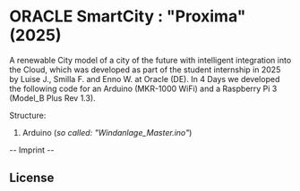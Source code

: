 # ORACLE SmartCity : "Proxima" (2025)

A renewable City model of a city of the future with intelligent integration into the Cloud, which was developed as part of the student internship in 2025 by Luise J., Smilla F. and Enno W. at Oracle (DE). In 4 Days we developed the following code for an Arduino (MKR-1000 WiFi) and a Raspberry Pi 3 (Model_B Plus Rev 1.3). 

Structure: 
1) Arduino (_so called: "Windanlage_Master.ino"_)

 -- Imprint --

## License
